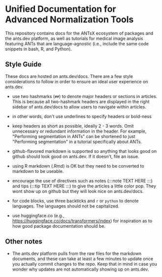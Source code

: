 # Unified Documentation for Advanced Normalization Tools

This repository contains docs for the ANTsX ecosystem of packages and the
ants.dev platform, as well as tutorials for medical image analysis featuring
ANTs that are language-agnostic (i.e., include the same code snippets in bash,
R, and Python).

## Style Guide

These docs are hosted on ants.dev/docs. There are a few style considerations
to follow in order to ensure an ideal user experience on ants.dev.

- use two hashmarks (`##`) to denote major headers or sections in articles. This
  is because all two-hashmark headers are displayed in the right sidebar of ants.dev/docs
  to allow users to navigate within articles.

- in other words, don't use underlines to specify headers or bold-ness

- keep headers as short as possible, ideally 2 - 3 words. Omit unnecessary or redundant
  information in the header. For example, "Performing segmentation in ANTs" can be shortened
  to just "Performing segmentation" in a tutorial specifically about ANTs.

- github-flavored markdown is supported so anything that looks good on github should
  look good on ants.dev. If it doesn't, file an issue.

- using R markdown (.Rmd) is OK but they need to be converted to markdown to be useable.

- encourage the use of directives such as notes (:::note TEXT HERE :::) and tips (:::tip TEXT HERE :::) to give the articles a little color pop. They wont show up on github but they will look nice on ants.dev/docs.

- for code blocks, use three backticks and `r` or `python` to denote languages. The languages
  should not be capitalized.

- use huggingface.co (e.g., https://huggingface.co/docs/transformers/index) for inspiration
  as to how good package documentation should be.

## Other notes

- The ants.dev platform pulls from the raw files for the markdown documents, and these
  can take at least a few minutes to update once you actually commit changes to the repo. Keep
  that in mind in case you wonder why updates are not automatically showing up on ants.dev.
